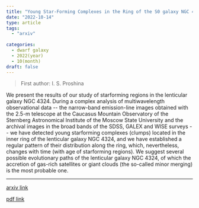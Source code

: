 ```yaml
---
title: "Young Star-Forming Complexes in the Ring of the S0 galaxy NGC 4324"
date: "2022-10-14"
type: article
tags:
  - "arxiv"
  
categories:
  - dwarf galaxy
  - 2022(year)
  - 10(month)
draft: false
---
```

> First author: I. S. Proshina

 We present the results of our study of starforming regions in the lenticular
galaxy NGC 4324. During a complex analysis of multiwavelength observational
data -- the narrow-band emission-line images obtained with the 2.5-m telescope
at the Caucasus Mountain Observatory of the Sternberg Astronomical Institute of
the Moscow State University and the archival images in the broad bands of the
SDSS, GALEX and WISE surveys -- we have detected young starforming complexes
(clumps) located in the inner ring of the lenticular galaxy NGC 4324, and we
have established a regular pattern of their distribution along the ring, which,
nevertheless, changes with time (with age of starforming regions). We suggest
several possible evolutionary paths of the lenticular galaxy NGC 4324, of which
the accretion of gas-rich satellites or giant clouds (the so-called minor
merging) is the most probable one.

---
[arxiv link](http://arxiv.org/abs/2210.07786v1)

[pdf link](http://arxiv.org/pdf/2210.07786v1)